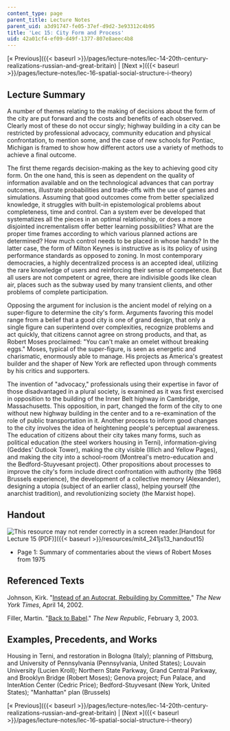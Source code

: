 ```yaml
---
content_type: page
parent_title: Lecture Notes
parent_uid: a3d91747-fe05-37ef-d9d2-3e93312c4b95
title: 'Lec 15: City Form and Process'
uid: 42a01cf4-ef09-d49f-1377-807e8aeec4b8
---
```


[« Previous]({{< baseurl >}}/pages/lecture-notes/lec-14-20th-century-realizations-russian-and-great-britain) | [Next »]({{< baseurl >}}/pages/lecture-notes/lec-16-spatial-social-structure-i-theory)

Lecture Summary
---------------

A number of themes relating to the making of decisions about the form of the city are put forward and the costs and benefits of each observed. Clearly most of these do not occur singly; highway building in a city can be restricted by professional advocacy, community education and physical confrontation, to mention some, and the case of new schools for Pontiac, Michigan is framed to show how different actors use a variety of methods to achieve a final outcome.

The first theme regards decision-making as the key to achieving good city form. On the one hand, this is seen as dependent on the quality of information available and on the technological advances that can portray outcomes, illustrate probabilities and trade-offs with the use of games and simulations. Assuming that good outcomes come from better specialized knowledge, it struggles with built-in epistemological problems about completeness, time and control. Can a system ever be developed that systematizes all the pieces in an optimal relationship, or does a more disjointed incrementalism offer better learning possibilities? What are the proper time frames according to which various planned actions are determined? How much control needs to be placed in whose hands? In the latter case, the form of Milton Keynes is instructive as is its policy of using performance standards as opposed to zoning. In most contemporary democracies, a highly decentralized process is an accepted ideal, utilizing the rare knowledge of users and reinforcing their sense of competence. But all users are not competent or agree, there are indivisible goods like clean air, places such as the subway used by many transient clients, and other problems of complete participation.

Opposing the argument for inclusion is the ancient model of relying on a super-figure to determine the city's form. Arguments favoring this model range from a belief that a good city is one of grand design, that only a single figure can superintend over complexities, recognize problems and act quickly, that citizens cannot agree on strong products, and that, as Robert Moses proclaimed: "You can't make an omelet without breaking eggs." Moses, typical of the super-figure, is seen as energetic and charismatic, enormously able to manage. His projects as America's greatest builder and the shaper of New York are reflected upon through comments by his critics and supporters.

The invention of "advocacy," professionals using their expertise in favor of those disadvantaged in a plural society, is examined as it was first exercised in opposition to the building of the Inner Belt highway in Cambridge, Massachusetts. This opposition, in part, changed the form of the city to one without new highway building in the center and to a re-examination of the role of public transportation in it. Another process to inform good changes to the city involves the idea of heightening people's perceptual awareness. The education of citizens about their city takes many forms, such as political education (the steel workers housing in Terni), information-giving (Geddes' Outlook Tower), making the city visible (Illich and Yellow Pages), and making the city into a school-room (Montreal's metro-education and the Bedford-Stuyvesant project). Other propositions about processes to improve the city's form include direct confrontation with authority (the 1968 Brussels experience), the development of a collective memory (Alexander), designing a utopia (subject of an earlier class), helping yourself (the anarchist tradition), and revolutionizing society (the Marxist hope).

Handout
-------

![This resource may not render correctly in a screen reader.](/images/inacessible.gif)[Handout for Lecture 15 (PDF)]({{< baseurl >}}/resources/mit4_241js13_handout15)

*   Page 1: Summary of commentaries about the views of Robert Moses from 1975

Referenced Texts
----------------

Johnson, Kirk. "[Instead of an Autocrat, Rebuilding by Committee](http://www.nytimes.com/2002/04/14/nyregion/a-plan-without-a-master-rebuilding-by-committee-robert-moses-would-cringe.html?pagewanted=all&src=pm)," _The New York Times_, April 14, 2002.

Filler, Martin. "[Back to Babel](http://www.newrepublic.com/article/back-babel)." _The New Republic_, February 3, 2003.

Examples, Precedents, and Works
-------------------------------

Housing in Terni, and restoration in Bologna (Italy); planning of Pittsburg, and University of Pennsylvania (Pennsylvania, United States); Louvain University (Lucien Kroll); Northern State Parkway, Grand Central Parkway, and Brooklyn Bridge (Robert Moses); Genova project; Fun Palace, and InterAtion Center (Cedric Price); Bedford-Stuyvesant (New York, United States); "Manhattan" plan (Brussels)

[« Previous]({{< baseurl >}}/pages/lecture-notes/lec-14-20th-century-realizations-russian-and-great-britain) | [Next »]({{< baseurl >}}/pages/lecture-notes/lec-16-spatial-social-structure-i-theory)
